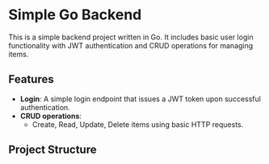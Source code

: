 # Simple Go Backend

This is a simple backend project written in Go. It includes basic user login functionality with JWT authentication and CRUD operations for managing items.

## Features

- **Login**: A simple login endpoint that issues a JWT token upon successful authentication.
- **CRUD operations**: 
  - Create, Read, Update, Delete items using basic HTTP requests.
  
## Project Structure
